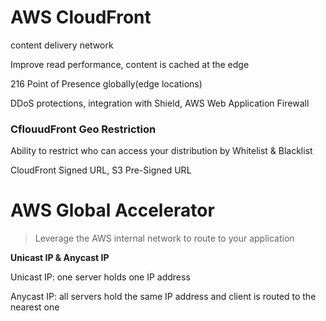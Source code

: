 # AWS CloudFront

content delivery network

Improve read performance, content is cached at the edge

216 Point of Presence globally(edge locations)

DDoS protections, integration with Shield, AWS Web Application Firewall



### CflouudFront Geo Restriction

Ability to restrict who can access your distribution by Whitelist & Blacklist





CloudFront Signed URL, S3 Pre-Signed URL





# AWS Global Accelerator

> Leverage the AWS internal network to route to your application

**Unicast IP & Anycast IP**

Unicast IP: one server holds one IP address

Anycast IP: all servers hold the same IP address and client is routed to the nearest one

